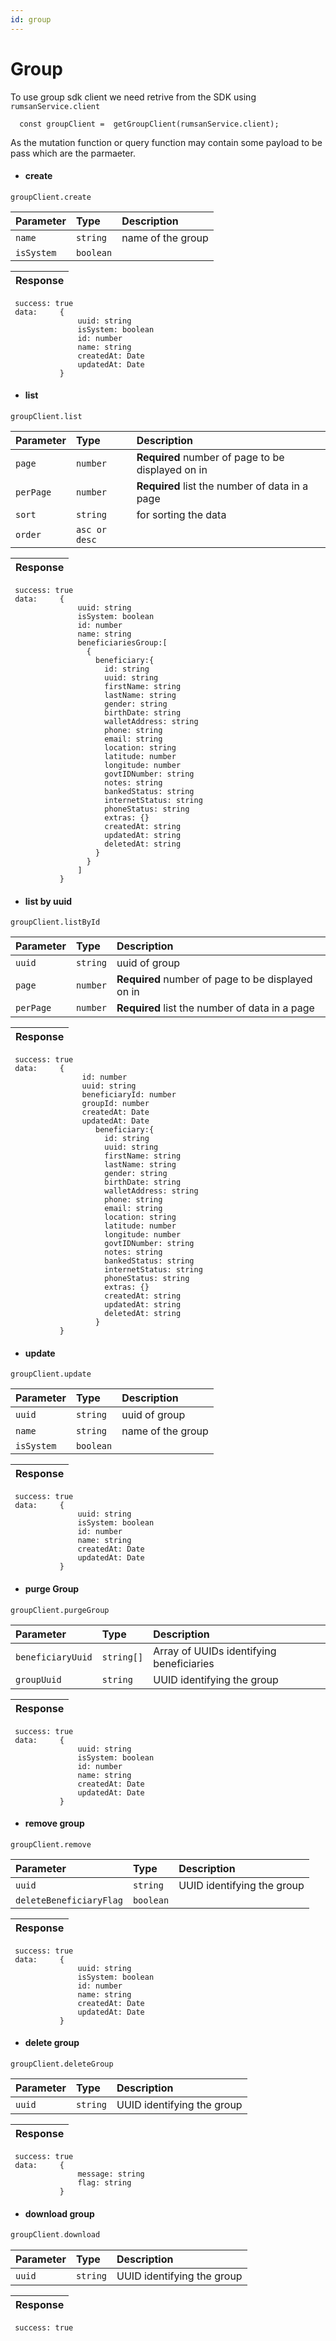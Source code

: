 ```yaml
---
id: group
---
```


# Group

To use group sdk client we need retrive from the SDK using `rumsanService.client`

```
  const groupClient =  getGroupClient(rumsanService.client);

```

As the mutation function or query function may contain some payload to be pass which are the parmaeter.

- #### create

```
groupClient.create
```

| Parameter  | Type      | Description       |
| :--------- | :-------- | :---------------- |
| `name`     | `string`  | name of the group |
| `isSystem` | `boolean` |

| Response |
| :------- |

```
 success: true
 data:     {
               uuid: string
               isSystem: boolean
               id: number
               name: string
               createdAt: Date
               updatedAt: Date
           }

```

- #### list

```
groupClient.list
```

| Parameter | Type          | Description                                       |
| :-------- | :------------ | :------------------------------------------------ |
| `page`    | `number`      | **Required** number of page to be displayed on in |
| `perPage` | `number`      | **Required** list the number of data in a page    |
| `sort`    | `string`      | for sorting the data                              |
| `order`   | `asc or desc` |

| Response |
| :------- |

```
 success: true
 data:     {
               uuid: string
               isSystem: boolean
               id: number
               name: string
               beneficiariesGroup:[
                 {
                   beneficiary:{
                     id: string
                     uuid: string
                     firstName: string
                     lastName: string
                     gender: string
                     birthDate: string
                     walletAddress: string
                     phone: string
                     email: string
                     location: string
                     latitude: number
                     longitude: number
                     govtIDNumber: string
                     notes: string
                     bankedStatus: string
                     internetStatus: string
                     phoneStatus: string
                     extras: {}
                     createdAt: string
                     updatedAt: string
                     deletedAt: string
                   }
                 }
               ]
           }

```

- #### list by uuid

```
groupClient.listById
```

| Parameter | Type     | Description                                       |
| :-------- | :------- | :------------------------------------------------ |
| `uuid`    | `string` | uuid of group                                     |
| `page`    | `number` | **Required** number of page to be displayed on in |
| `perPage` | `number` | **Required** list the number of data in a page    |

| Response |
| :------- |

```
 success: true
 data:     {
                id: number
                uuid: string
                beneficiaryId: number
                groupId: number
                createdAt: Date
                updatedAt: Date
                   beneficiary:{
                     id: string
                     uuid: string
                     firstName: string
                     lastName: string
                     gender: string
                     birthDate: string
                     walletAddress: string
                     phone: string
                     email: string
                     location: string
                     latitude: number
                     longitude: number
                     govtIDNumber: string
                     notes: string
                     bankedStatus: string
                     internetStatus: string
                     phoneStatus: string
                     extras: {}
                     createdAt: string
                     updatedAt: string
                     deletedAt: string
                   }
           }

```

- #### update

```
groupClient.update
```

| Parameter  | Type      | Description       |
| :--------- | :-------- | :---------------- |
| `uuid`     | `string`  | uuid of group     |
| `name`     | `string`  | name of the group |
| `isSystem` | `boolean` |

| Response |
| :------- |

```
 success: true
 data:     {
               uuid: string
               isSystem: boolean
               id: number
               name: string
               createdAt: Date
               updatedAt: Date
           }

```

- #### purge Group

```
groupClient.purgeGroup
```

| Parameter         | Type       | Description                              |
| :---------------- | :--------- | :--------------------------------------- |
| `beneficiaryUuid` | `string[]` | Array of UUIDs identifying beneficiaries |
| `groupUuid`       | `string`   | UUID identifying the group               |

| Response |
| :------- |

```
 success: true
 data:     {
               uuid: string
               isSystem: boolean
               id: number
               name: string
               createdAt: Date
               updatedAt: Date
           }

```

- #### remove group

```
groupClient.remove
```

| Parameter               | Type      | Description                |
| :---------------------- | :-------- | :------------------------- |
| `uuid`                  | `string`  | UUID identifying the group |
| `deleteBeneficiaryFlag` | `boolean` |

| Response |
| :------- |

```
 success: true
 data:     {
               uuid: string
               isSystem: boolean
               id: number
               name: string
               createdAt: Date
               updatedAt: Date
           }

```

- #### delete group

```
groupClient.deleteGroup

```

| Parameter | Type     | Description                |
| :-------- | :------- | :------------------------- |
| `uuid`    | `string` | UUID identifying the group |

| Response |
| :------- |

```
 success: true
 data:     {
               message: string
               flag: string
           }

```

- #### download group

```h
groupClient.download

```

| Parameter | Type     | Description                |
| :-------- | :------- | :------------------------- |
| `uuid`    | `string` | UUID identifying the group |

| Response |
| :------- |

```
 success: true
```
